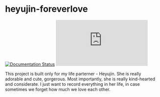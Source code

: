 # heyujin-foreverlove

[![Documentation Status](https://readthedocs.org/projects/foreverlove-heyujin/badge/?version=master)](https://foreverlove-heyujin.readthedocs.io/en/master/?badge=master)
[![ADC](https://foreverlove-heyujin.readthedocs.io/en/latest/_static/animejs-image-player/index.html)](https://foreverlove-heyujin.readthedocs.io/en/latest/_static/animejs-image-player/index.html)


This project is built only for my life parterner - Heyujin. She is really adorable and cute, gorgerous. Most importantly, she is really kind-hearted and considerate. I just want to record everything in her life, in case sometimes we forget how much we love each other. 
